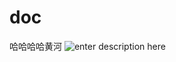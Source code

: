 # doc


哈哈哈哈黄河
![enter description here][1]


  [1]: https://markdown.xiaoshujiang.com/img/spinner.gif "[[[1511621367928]]]"